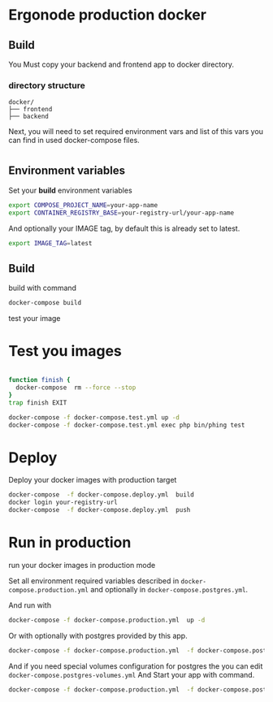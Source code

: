 # Ergonode production docker


## Build
 
You Must copy your backend and frontend app to docker directory.

### directory structure

```        
docker/
├── frontend
├── backend
```


Next, you will need to set required environment vars and list of this vars you can find in used docker-compose files. 

# 

## Environment variables

Set your **build** environment variables

```bash
export COMPOSE_PROJECT_NAME=your-app-name
export CONTAINER_REGISTRY_BASE=your-registry-url/your-app-name
```

And optionally your IMAGE tag,  by default this is already set to latest. 

```bash
export IMAGE_TAG=latest
```

## Build

build with command
```bash
docker-compose build
```

test your image

# Test you images
```bash

function finish {
  docker-compose  rm --force --stop
}
trap finish EXIT

docker-compose -f docker-compose.test.yml up -d
docker-compose -f docker-compose.test.yml exec php bin/phing test

```

# Deploy
 Deploy your docker images with production target

```bash
docker-compose  -f docker-compose.deploy.yml  build
docker login your-registry-url
docker-compose  -f docker-compose.deploy.yml  push
```

# Run  in production
run your docker images in production mode

Set all environment required variables described in `docker-compose.production.yml` and optionally  in `docker-compose.postgres.yml`.

And run with 

```bash
docker-compose -f docker-compose.production.yml  up -d
```
Or with optionally with postgres provided by this app.

```bash
docker-compose -f docker-compose.production.yml  -f docker-compose.postgres.yml up -d
```

And if you need special volumes configuration for postgres the you can edit `docker-compose.postgres-volumes.yml` And Start your app with command.

```bash
docker-compose -f docker-compose.production.yml  -f docker-compose.postgres.yml -f docker-compose.postgres-volumes.yml up -d
```
